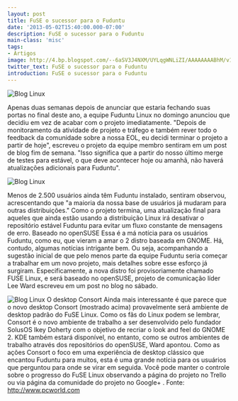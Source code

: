 ```yaml
---
layout: post
title: FuSE o sucessor para o Fuduntu
date: '2013-05-02T15:40:00.000-07:00'
description: FuSE o sucessor para o Fuduntu
main-class: 'misc'
tags:
- Artigos
image: http://4.bp.blogspot.com/--6aSV3J4NXM/UYLqgWNLiZI/AAAAAAAABhM/v1o_QHRQj9g/s72-c/FuSE.png
twitter_text: FuSE o sucessor para o Fuduntu
introduction: FuSE o sucessor para o Fuduntu
---
```

![Blog Linux](http://4.bp.blogspot.com/--6aSV3J4NXM/UYLqgWNLiZI/AAAAAAAABhM/v1o_QHRQj9g/s320/FuSE.png "Blog Linux")
 
 Apenas duas semanas depois de anunciar que estaria fechando suas portas no final deste ano, a equipe Fuduntu Linux no domingo anunciou que decidiu em vez de acabar com o projeto imediatamente.
"Depois de monitoramento da atividade de projeto e tráfego e também rever todo o feedback da comunidade sobre a nossa EOL, eu decidi terminar o projeto a partir de hoje", escreveu o projeto da equipe membro sentiram em um post de blog fim de semana. "Isso significa que a partir do nosso último merge de testes para estável, o que deve acontecer hoje ou amanhã, não haverá atualizações adicionais para Fuduntu".
  
![Blog Linux](http://images.techhive.com/images/article/2012/10/fuduntu20log-100007493-orig.png "Blog Linux")
   
Menos de 2.500 usuários ainda têm Fuduntu instalado, sentiram observou, acrescentando que "a maioria da nossa base de usuários já mudaram para outras distribuições."
Como o projeto termina, uma atualização final para aqueles que ainda estão usando a distribuição Linux irá desativar o repositório estável Fuduntu para evitar um fluxo constante de mensagens de erro.
Baseado no openSUSE
Essa é a má notícia para os usuários Fuduntu, como eu, que vieram a amar o 2 distro baseada em GNOME. Há, contudo, algumas notícias intrigante bem.
Ou seja, acompanhando a sugestão inicial de que pelo menos parte da equipe Fuduntu seria começar a trabalhar em um novo projeto, mais detalhes sobre esse esforço já surgiram.
Especificamente, a nova distro foi provisoriamente chamado FUSE Linux, e será baseado no openSUSE, projeto de comunicação líder Lee Ward escreveu em um post no blog no sábado.
  
![Blog Linux](http://images.techhive.com/images/article/2013/04/consort-screenshot-from-2013-03-08-15-52-24-100035290-large.png "Blog Linux")
 O desktop Consort
Ainda mais interessante é que parece que o novo desktop Consort (mostrado acima) provavelmente será ambiente de desktop padrão do FuSE Linux. Como os fãs do Linux podem se lembrar, Consort é o novo ambiente de trabalho a ser desenvolvido pelo fundador SolusOS Ikey Doherty com o objetivo de recriar o look and feel do GNOME 2.
KDE também estará disponível, no entanto, como se outros ambientes de trabalho através dos repositórios do openSUSE, Ward apontou.
Como as ações Consort o foco em uma experiência de desktop clássico que encantou Fuduntu para muitos, esta é uma grande notícia para os usuários que perguntou para onde se virar em seguida. Você pode manter o controle sobre o progresso do FuSE Linux observando a página do projeto no Trello ou via página da comunidade do projeto no Google+ .
Fonte: http://www.pcworld.com
